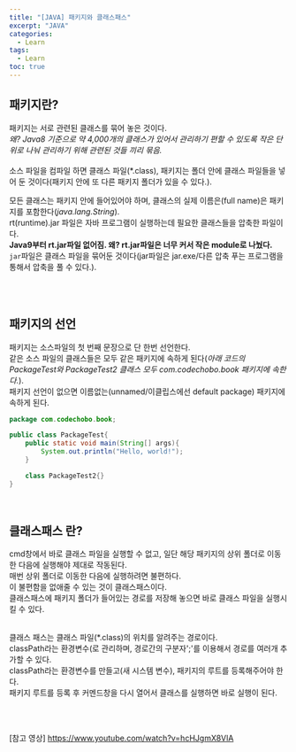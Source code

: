 ```yaml
---
title: "[JAVA] 패키지와 클래스패스"
excerpt: "JAVA"
categories: 
  - Learn
tags: 
  - Learn
toc: true
---
```



## 패키지란?

패키지는 서로 관련된 클래스를 묶어 놓은 것이다.<br>
*왜? Java8 기준으로 약 4,000개의 클래스가 있어서 관리하기 편할 수 있도록 작은 단위로 나눠 관리하기 위해 관련된 것들 끼리 묶음.*<br><br>
소스 파일을 컴파일 하면 클래스 파일(*.class), 패키지는 폴더 안에 클래스 파일들을 넣어 둔 것이다(패키지 안에 또 다른 패키지 폴더가 있을 수 있다.).<br>

모든 클래스는 패키지 안에 들어있어야 하며, 클래스의 실제 이름은(full name)은 패키지를 포함한다(*java.lang.String*).<br>
rt(runtime).jar 파일은 자바 프로그램이 실행하는데 필요한 클래스들을 압축한 파일이다.<br>
**Java9부터 rt.jar파일 없어짐. 왜? rt.jar파일은 너무 커서 작은 module로 나눴다.**<br>
`jar`파일은 클래스 파일을 묶어둔 것이다(jar파일은 jar.exe/다른 압축 푸는 프로그램을 통해서 압축을 풀 수 있다.).<br>

<br>
<br>


## 패키지의 선언

패키지는 소스파일의 첫 번째 문장으로 단 한번 선언한다.<br>
같은 소스 파일의 클래스들은 모두 같은 패키지에 속하게 된다(*아래 코드의 PackageTest와 PackageTest2 클래스 모두 com.codechobo.book 패키지에 속한다.*).<br>
패키지 선언이 없으면 이름없는(unnamed/이클립스에선 default package) 패키지에 속하게 된다.<br>

```java
package com.codechobo.book;

public class PackageTest{
    public static void main(String[] args){
        System.out.println("Hello, world!");
    }

    class PackageTest2{}
}
```
<br>

## 클래스패스 란?

cmd창에서 바로 클래스 파일을 실행할 수 없고, 일단 해당 패키지의 상위 폴더로 이동한 다음에 실행해야 제대로 작동된다.<br>
매번 상위 폴더로 이동한 다음에 실행하려면 불편하다.<br>
이 불편함을 없애줄 수 있는 것이 클래스패스이다.<br>
클래스패스에 패키지 폴더가 들어있는 경로를 저장해 놓으면 바로 클래스 파일을 실행시킬 수 있다.<br>
<br>

클래스 패스는 클래스 파일(*.class)의 위치를 알려주는 경로이다.<br>
classPath라는 환경변수(로 관리하며, 경로간의 구분자';'를 이용해서 경로를 여러개 추가할 수 있다.<br>
classPath라는 환경변수를 만들고(새 시스템 변수), 패키지의 루트를 등록해주어야 한다.<br>
패키지 루트를 등록 후 커멘드창을 다시 열어서 클래스를 실행하면 바로 실행이 된다.<br>









<br><br>





[참고 영상] <https://www.youtube.com/watch?v=hcHJgmX8VlA>